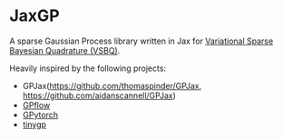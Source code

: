 # JaxGP

A sparse Gaussian Process library written in Jax for [Variational Sparse Bayesian Quadrature (VSBQ)](https://github.com/acerbilab/vsbq).

Heavily inspired by the following projects:

- GPJax(https://github.com/thomaspinder/GPJax, https://github.com/aidanscannell/GPJax)
- [GPflow](https://github.com/GPflow/GPflow)
- [GPytorch](https://github.com/cornellius-gp/gpytorch)
- [tinygp](https://github.com/dfm/tinygp)
